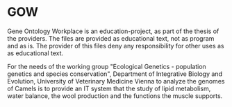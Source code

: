 # GOW
Gene Ontology Workplace is an education-project, as part of the thesis of the providers.
The files are provided as educational text, not as program and as is. The provider of this files deny any responsibility for other uses as as educational text.

For the needs of the working group "Ecological Genetics - population genetics and species conservation", Department of Integrative Biology and Evolution, University of Veterinary Medicine Vienna to analyze the genomes of Camels is to provide an IT system that the study of lipid metabolism, water balance, the wool production and the functions the muscle supports.
